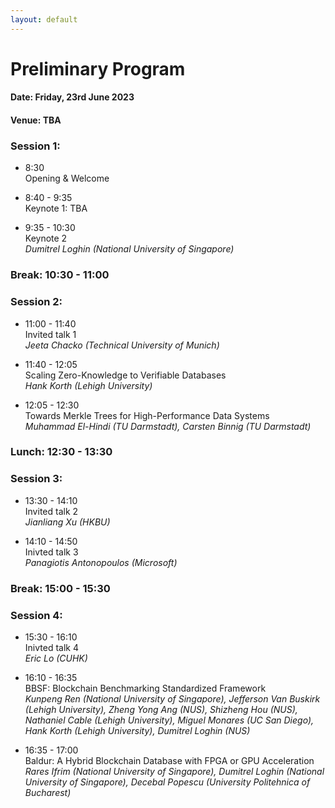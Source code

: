 ```yaml
---
layout: default 
---
```

# Preliminary Program

#### Date: Friday, 23rd June 2023
#### Venue: TBA


### Session 1: 
* 8:30      
    Opening & Welcome
* 8:40 - 9:35   
    Keynote 1: TBA
    
* 9:35 - 10:30      
    Keynote 2       
    *Dumitrel Loghin (National University of Singapore)*

### Break: 10:30 - 11:00
### Session 2: 
* 11:00 - 11:40      
    Invited talk 1      
    *Jeeta Chacko (Technical University of Munich)*

* 11:40 - 12:05     
    Scaling Zero-Knowledge to Verifiable Databases   
    *Hank Korth (Lehigh University)*

* 12:05 - 12:30     
    Towards Merkle Trees for High-Performance Data Systems   
    *Muhammad El-Hindi (TU Darmstadt), Carsten Binnig (TU Darmstadt)*

### Lunch: 12:30 - 13:30

### Session 3: 
* 13:30 - 14:10     
    Invited talk 2      
    *Jianliang Xu (HKBU)*
    
* 14:10 - 14:50     
    Inivted talk 3      
    *Panagiotis Antonopoulos (Microsoft)*

### Break: 15:00 - 15:30

### Session 4:
* 15:30 - 16:10     
    Inivted talk 4      
    *Eric Lo (CUHK)*

* 16:10 - 16:35     
    BBSF: Blockchain Benchmarking Standardized Framework        
    *Kunpeng Ren (National University of Singapore), Jefferson Van Buskirk (Lehigh University), Zheng Yong Ang (NUS), Shizheng Hou (NUS), Nathaniel Cable (Lehigh University), Miguel Monares (UC San Diego), Hank Korth (Lehigh University), Dumitrel Loghin (NUS)*

* 16:35 - 17:00     
    Baldur: A Hybrid Blockchain Database with FPGA or GPU Acceleration      
    *Rares Ifrim (National University of Singapore), Dumitrel Loghin (National University of Singapore), Decebal Popescu (University Politehnica of Bucharest)* 








